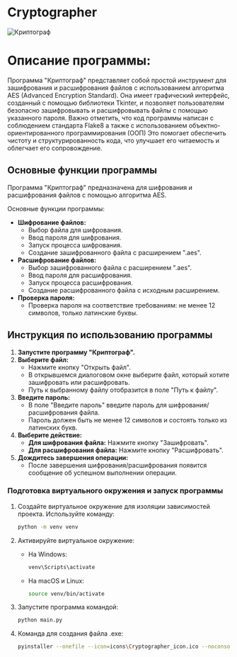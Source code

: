 # Cryptographer
![Криптограф](https://user-images.githubusercontent.com/103204349/181079742-96b5768b-02bd-4b62-9fa0-1fb8f38d78c7.PNG) <br />
# Описание программы:
Программа "Криптограф" представляет собой простой инструмент для зашифрования и расшифрования файлов с использованием алгоритма AES (Advanced Encryption Standard). Она имеет графический интерфейс, созданный с помощью библиотеки Tkinter, и позволяет пользователям безопасно зашифровывать и расшифровывать файлы с помощью указанного пароля.
Важно отметить, что код программы написан с соблюдением стандарта Flake8 а также с использованием объектно-ориентированного программирования (ООП) Это помогает обеспечить чистоту и структурированность кода, что улучшает его читаемость и облегчает его сопровождение.

## Основные функции программы

Программа "Криптограф" предназначена для шифрования и расшифрования файлов с помощью алгоритма AES. 

Основные функции программы:

* **Шифрование файлов:**
    * Выбор файла для шифрования.
    * Ввод пароля для шифрования.
    * Запуск процесса шифрования.
    * Создание зашифрованного файла с расширением ".aes".
* **Расшифрование файлов:**
    * Выбор зашифрованного файла с расширением ".aes".
    * Ввод пароля для расшифрования.
    * Запуск процесса расшифрования.
    * Создание расшифрованного файла с исходным расширением.
* **Проверка пароля:**
    * Проверка пароля на соответствие требованиям: не менее 12 символов, только латинские буквы.

## Инструкция по использованию программы

1. **Запустите программу "Криптограф".**
2. **Выберите файл:**
    * Нажмите кнопку "Открыть файл".
    * В открывшемся диалоговом окне выберите файл, который хотите зашифровать или расшифровать.
    * Путь к выбранному файлу отобразится в поле "Путь к файлу".
3. **Введите пароль:**
    * В поле "Введите пароль" введите пароль для шифрования/расшифрования файла.
    * Пароль должен быть не менее 12 символов и состоять только из латинских букв.
4. **Выберите действие:**
    * **Для шифрования файла:** Нажмите кнопку "Зашифровать". 
    * **Для расшифрования файла:** Нажмите кнопку "Расшифровать".
5. **Дождитесь завершения операции:**
    * После завершения шифрования/расшифрования появится сообщение об успешном выполнении операции. 
### Подготовка виртуального окружения и запуск программы

1. Создайте виртуальное окружение для изоляции зависимостей проекта. 
   Используйте команду:
   ```bash
   python -m venv venv
   ```

2. Активируйте виртуальное окружение:
   - На Windows:
     ```bash
     venv\Scripts\activate
     ```
   - На macOS и Linux:
     ```bash
     source venv/bin/activate
     ```
3. Запустите программа командой:
   ```bash
   python main.py
   ```
4. Команда для создания файла .exe:
   ```bash
   pyinstaller --onefile --icon=icons\Cryptographer_icon.ico --noconsole --name=Криптограф main.py
   ```
